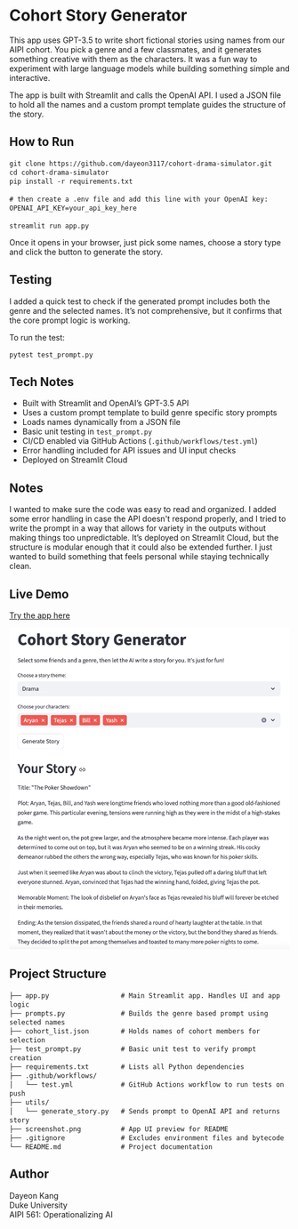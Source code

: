 # Cohort Story Generator

This app uses GPT-3.5 to write short fictional stories using names from our AIPI cohort. You pick a genre and a few classmates, and it generates something creative with them as the characters. It was a fun way to experiment with large language models while building something simple and interactive.

The app is built with Streamlit and calls the OpenAI API. I used a JSON file to hold all the names and a custom prompt template guides the structure of the story.

## How to Run

```
git clone https://github.com/dayeon3117/cohort-drama-simulator.git
cd cohort-drama-simulator
pip install -r requirements.txt

# then create a .env file and add this line with your OpenAI key:
OPENAI_API_KEY=your_api_key_here

streamlit run app.py
```

Once it opens in your browser, just pick some names, choose a story type and click the button to generate the story.

## Testing

I added a quick test to check if the generated prompt includes both the genre and the selected names. It’s not comprehensive, but it confirms that the core prompt logic is working.

To run the test:

```
pytest test_prompt.py
```

## Tech Notes

- Built with Streamlit and OpenAI’s GPT-3.5 API
- Uses a custom prompt template to build genre specific story prompts
- Loads names dynamically from a JSON file
- Basic unit testing in `test_prompt.py`
- CI/CD enabled via GitHub Actions (`.github/workflows/test.yml`)
- Error handling included for API issues and UI input checks
- Deployed on Streamlit Cloud


## Notes

I wanted to make sure the code was easy to read and organized. I added some error handling in case the API doesn't respond properly, and I tried to write the prompt in a way that allows for variety in the outputs without making things too unpredictable. It’s deployed on Streamlit Cloud, but the structure is modular enough that it could also be extended further. I just wanted to build something that feels personal while staying technically clean.

## Live Demo

[Try the app here](https://cohort-story-generator-jmouokusuji2mmayrha3pq.streamlit.app/)

![App Screenshot](screenshot.png)

## Project Structure
```
├── app.py                  # Main Streamlit app. Handles UI and app logic
├── prompts.py              # Builds the genre based prompt using selected names
├── cohort_list.json        # Holds names of cohort members for selection
├── test_prompt.py          # Basic unit test to verify prompt creation
├── requirements.txt        # Lists all Python dependencies
├── .github/workflows/
│   └── test.yml            # GitHub Actions workflow to run tests on push
├── utils/
│   └── generate_story.py   # Sends prompt to OpenAI API and returns story
├── screenshot.png          # App UI preview for README
├── .gitignore              # Excludes environment files and bytecode
└── README.md               # Project documentation
```

## Author

Dayeon Kang  
Duke University  
AIPI 561: Operationalizing AI  
